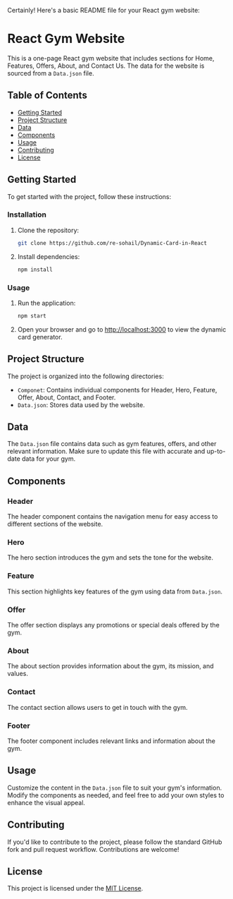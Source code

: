 Certainly! Here's a basic README file for your React gym website:

# React Gym Website

This is a one-page React gym website that includes sections for Home, Features, Offers, About, and Contact Us. The data for the website is sourced from a `Data.json` file.

## Table of Contents

- [Getting Started](#getting-started)
- [Project Structure](#project-structure)
- [Data](#data)
- [Components](#components)
- [Usage](#usage)
- [Contributing](#contributing)
- [License](#license)

## Getting Started

To get started with the project, follow these instructions:

### Installation

1. Clone the repository:

   ```bash
   git clone https://github.com/re-sohail/Dynamic-Card-in-React
   ```

2. Install dependencies:

   ```bash
   npm install
   ```

### Usage

1. Run the application:

   ```bash
   npm start
   ```

2. Open your browser and go to [http://localhost:3000](http://localhost:3000) to view the dynamic card generator.

## Project Structure

The project is organized into the following directories:

- `Componet`: Contains individual components for Header, Hero, Feature, Offer, About, Contact, and Footer.
- `Data.json`: Stores data used by the website.

## Data

The `Data.json` file contains data such as gym features, offers, and other relevant information. Make sure to update this file with accurate and up-to-date data for your gym.

## Components

### Header

The header component contains the navigation menu for easy access to different sections of the website.

### Hero

The hero section introduces the gym and sets the tone for the website.

### Feature

This section highlights key features of the gym using data from `Data.json`.

### Offer

The offer section displays any promotions or special deals offered by the gym.

### About

The about section provides information about the gym, its mission, and values.

### Contact

The contact section allows users to get in touch with the gym.

### Footer

The footer component includes relevant links and information about the gym.

## Usage

Customize the content in the `Data.json` file to suit your gym's information. Modify the components as needed, and feel free to add your own styles to enhance the visual appeal.

## Contributing

If you'd like to contribute to the project, please follow the standard GitHub fork and pull request workflow. Contributions are welcome!

## License

This project is licensed under the [MIT License](LICENSE).
